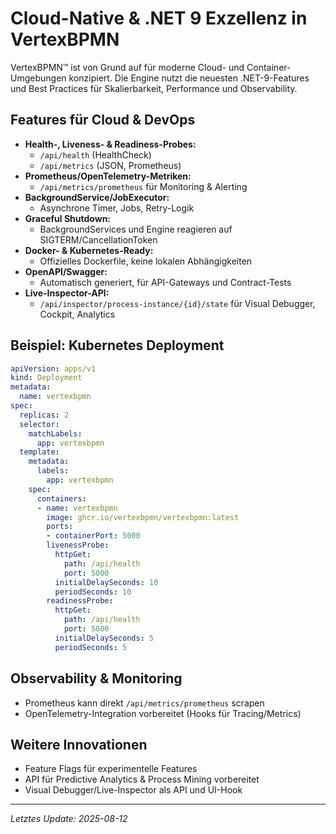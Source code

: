 # Cloud-Native & .NET 9 Exzellenz in VertexBPMN

VertexBPMN™ ist von Grund auf für moderne Cloud- und Container-Umgebungen konzipiert. Die Engine nutzt die neuesten .NET-9-Features und Best Practices für Skalierbarkeit, Performance und Observability.

## Features für Cloud & DevOps

- **Health-, Liveness- & Readiness-Probes:**
  - `/api/health` (HealthCheck)
  - `/api/metrics` (JSON, Prometheus)
- **Prometheus/OpenTelemetry-Metriken:**
  - `/api/metrics/prometheus` für Monitoring & Alerting
- **BackgroundService/JobExecutor:**
  - Asynchrone Timer, Jobs, Retry-Logik
- **Graceful Shutdown:**
  - BackgroundServices und Engine reagieren auf SIGTERM/CancellationToken
- **Docker- & Kubernetes-Ready:**
  - Offizielles Dockerfile, keine lokalen Abhängigkeiten
- **OpenAPI/Swagger:**
  - Automatisch generiert, für API-Gateways und Contract-Tests
- **Live-Inspector-API:**
  - `/api/inspector/process-instance/{id}/state` für Visual Debugger, Cockpit, Analytics

## Beispiel: Kubernetes Deployment

```yaml
apiVersion: apps/v1
kind: Deployment
metadata:
  name: vertexbpmn
spec:
  replicas: 2
  selector:
    matchLabels:
      app: vertexbpmn
  template:
    metadata:
      labels:
        app: vertexbpmn
    spec:
      containers:
      - name: vertexbpmn
        image: ghcr.io/vertexbpmn/vertexbpmn:latest
        ports:
        - containerPort: 5000
        livenessProbe:
          httpGet:
            path: /api/health
            port: 5000
          initialDelaySeconds: 10
          periodSeconds: 10
        readinessProbe:
          httpGet:
            path: /api/health
            port: 5000
          initialDelaySeconds: 5
          periodSeconds: 5
```

## Observability & Monitoring
- Prometheus kann direkt `/api/metrics/prometheus` scrapen
- OpenTelemetry-Integration vorbereitet (Hooks für Tracing/Metrics)

## Weitere Innovationen
- Feature Flags für experimentelle Features
- API für Predictive Analytics & Process Mining vorbereitet
- Visual Debugger/Live-Inspector als API und UI-Hook

---
*Letztes Update: 2025-08-12*
